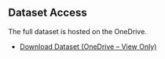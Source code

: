 ## Dataset Access
The full dataset is hosted on the OneDrive.  
- [Download Dataset (OneDrive – View Only)](https://uob-my.sharepoint.com/:f:/g/personal/sx24318_bristol_ac_uk/En1fiE-B7aROnt3TcR9XtvkBknD3_Edfnf9QxK7woGEMDA?e=choPfG)
